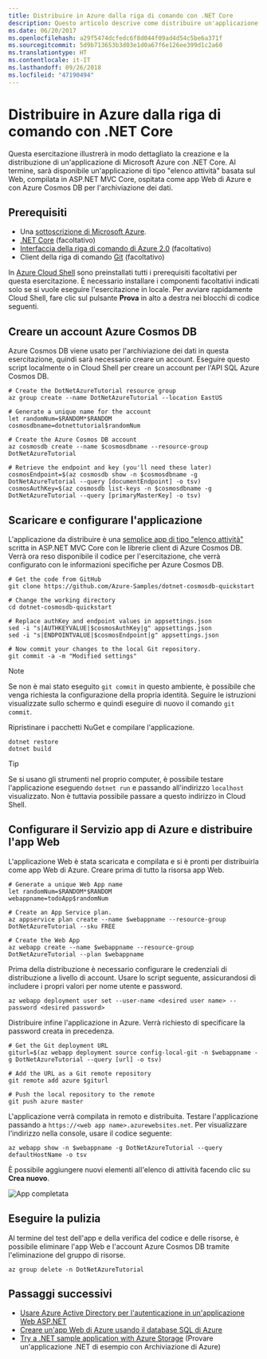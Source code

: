 ```yaml
---
title: Distribuire in Azure dalla riga di comando con .NET Core
description: Questo articolo descrive come distribuire un'applicazione ASP.NET Core in un servizio app di Azure tramite gli strumenti da riga di comando.
ms.date: 06/20/2017
ms.openlocfilehash: a29f5474dcfedc6f8d044f09ad4d54c5be6a371f
ms.sourcegitcommit: 5d9b713653b3d03e1d0a67f6e126ee399d1c2a60
ms.translationtype: HT
ms.contentlocale: it-IT
ms.lasthandoff: 09/26/2018
ms.locfileid: "47190494"
---
```

# <a name="deploy-to-azure-from-the-command-line-with-net-core"></a>Distribuire in Azure dalla riga di comando con .NET Core

Questa esercitazione illustrerà in modo dettagliato la creazione e la distribuzione di un'applicazione di Microsoft Azure con .NET Core.  Al termine, sarà disponibile un'applicazione di tipo "elenco attività" basata sul Web, compilata in ASP.NET MVC Core, ospitata come app Web di Azure e con Azure Cosmos DB per l'archiviazione dei dati.

## <a name="prerequisites"></a>Prerequisiti

* Una [sottoscrizione di Microsoft Azure](https://azure.microsoft.com/free/).
* [.NET Core](https://www.microsoft.com/net/download/core) (facoltativo)
* [Interfaccia della riga di comando di Azure 2.0](/cli/azure/install-az-cli2) (facoltativo)
* Client della riga di comando [Git](https://www.git-scm.com/) (facoltativo)

In [Azure Cloud Shell](/azure/cloud-shell/) sono preinstallati tutti i prerequisiti facoltativi per questa esercitazione.  È necessario installare i componenti facoltativi indicati solo se si vuole eseguire l'esercitazione in locale.  Per avviare rapidamente Cloud Shell, fare clic sul pulsante **Prova** in alto a destra nei blocchi di codice seguenti.

## <a name="create-an-azure-cosmos-db-account"></a>Creare un account Azure Cosmos DB

Azure Cosmos DB viene usato per l'archiviazione dei dati in questa esercitazione, quindi sarà necessario creare un account.  Eseguire questo script localmente o in Cloud Shell per creare un account per l'API SQL Azure Cosmos DB.

```azurecli-interactive
# Create the DotNetAzureTutorial resource group
az group create --name DotNetAzureTutorial --location EastUS

# Generate a unique name for the account
let randomNum=$RANDOM*$RANDOM
cosmosdbname=dotnettutorial$randomNum

# Create the Azure Cosmos DB account
az cosmosdb create --name $cosmosdbname --resource-group DotNetAzureTutorial

# Retrieve the endpoint and key (you'll need these later)
cosmosEndpoint=$(az cosmosdb show -n $cosmosdbname -g DotNetAzureTutorial --query [documentEndpoint] -o tsv)
cosmosAuthKey=$(az cosmosdb list-keys -n $cosmosdbname -g DotNetAzureTutorial --query [primaryMasterKey] -o tsv)

```

## <a name="download-and-configure-the-application"></a>Scaricare e configurare l'applicazione

L'applicazione da distribuire è una [semplice app di tipo "elenco attività"](https://github.com/Azure-Samples/dotnet-cosmosdb-quickstart/) scritta in ASP.NET MVC Core con le librerie client di Azure Cosmos DB.  Verrà ora reso disponibile il codice per l'esercitazione, che verrà configurato con le informazioni specifiche per Azure Cosmos DB.

```azurecli-interactive
# Get the code from GitHub
git clone https://github.com/Azure-Samples/dotnet-cosmosdb-quickstart

# Change the working directory
cd dotnet-cosmosdb-quickstart

# Replace authKey and endpoint values in appsettings.json
sed -i "s|AUTHKEYVALUE|$cosmosAuthKey|g" appsettings.json
sed -i "s|ENDPOINTVALUE|$cosmosEndpoint|g" appsettings.json

# Now commit your changes to the local Git repository.
git commit -a -m "Modified settings"

```

> [!NOTE]
> Se non è mai stato eseguito `git commit` in questo ambiente, è possibile che venga richiesta la configurazione della propria identità. Seguire le istruzioni visualizzate sullo schermo e quindi eseguire di nuovo il comando `git commit`.

Ripristinare i pacchetti NuGet e compilare l'applicazione.

```azurecli-interactive
dotnet restore
dotnet build
```

> [!TIP]
> Se si usano gli strumenti nel proprio computer, è possibile testare l'applicazione eseguendo `dotnet run` e passando all'indirizzo `localhost` visualizzato.  Non è tuttavia possibile passare a questo indirizzo in Cloud Shell.  

## <a name="configure-azure-app-service-and-deploy-the-web-app"></a>Configurare il Servizio app di Azure e distribuire l'app Web

L'applicazione Web è stata scaricata e compilata e si è pronti per distribuirla come app Web di Azure.  Creare prima di tutto la risorsa app Web.

```azurecli-interactive
# Generate a unique Web App name
let randomNum=$RANDOM*$RANDOM
webappname=todoApp$randomNum

# Create an App Service plan.
az appservice plan create --name $webappname --resource-group DotNetAzureTutorial --sku FREE

# Create the Web App
az webapp create --name $webappname --resource-group DotNetAzureTutorial --plan $webappname

```

Prima della distribuzione è necessario configurare le credenziali di distribuzione a livello di account.  Usare lo script seguente, assicurandosi di includere i propri valori per nome utente e password.

```azurecli-interactive
az webapp deployment user set --user-name <desired user name> --password <desired password>
```

Distribuire infine l'applicazione in Azure.  Verrà richiesto di specificare la password creata in precedenza.

```azurecli-interactive
# Get the Git deployment URL
giturl=$(az webapp deployment source config-local-git -n $webappname -g DotNetAzureTutorial --query [url] -o tsv)

# Add the URL as a Git remote repository
git remote add azure $giturl

# Push the local repository to the remote
git push azure master
```

L'applicazione verrà compilata in remoto e distribuita.  Testare l'applicazione passando a `https://<web app name>.azurewebsites.net`.  Per visualizzare l'indirizzo nella console, usare il codice seguente:

```azurecli-interactive
az webapp show -n $webappname -g DotNetAzureTutorial --query defaultHostName -o tsv
```

È possibile aggiungere nuovi elementi all'elenco di attività facendo clic su **Crea nuovo**.

![App completata](./media/dotnet-quickstart/todo.png)

## <a name="clean-up"></a>Eseguire la pulizia

Al termine del test dell'app e della verifica del codice e delle risorse, è possibile eliminare l'app Web e l'account Azure Cosmos DB tramite l'eliminazione del gruppo di risorse.

```azurecli-interactive
az group delete -n DotNetAzureTutorial
```

## <a name="next-steps"></a>Passaggi successivi

* [Usare Azure Active Directory per l'autenticazione in un'applicazione Web ASP.NET](/azure/active-directory/develop/active-directory-devquickstarts-webapp-dotnet)
* [Creare un'app Web di Azure usando il database SQL di Azure](/azure/app-service-web/web-sites-dotnet-get-started)
* [Try a .NET sample application with Azure Storage](/azure/storage/storage-samples-dotnet) (Provare un'applicazione .NET di esempio con Archiviazione di Azure)


